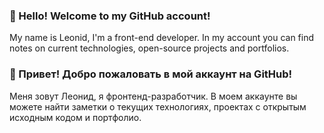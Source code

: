 ### 👋 Hello! Welcome to my GitHub account!

My name is Leonid, I'm a front-end developer.
In my account you can find notes on current technologies, open-source projects and portfolios.

### 👋 Привет! Добро пожаловать в мой аккаунт на GitHub! 

Меня зовут Леонид, я фронтенд-разработчик. 
В моем аккаунте вы можете найти заметки о текущих технологиях, проектах с открытым исходным кодом и портфолио.
